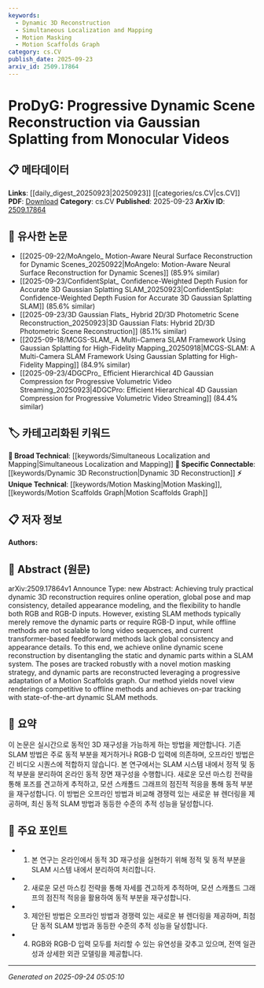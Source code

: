```yaml
---
keywords:
  - Dynamic 3D Reconstruction
  - Simultaneous Localization and Mapping
  - Motion Masking
  - Motion Scaffolds Graph
category: cs.CV
publish_date: 2025-09-23
arxiv_id: 2509.17864
---
```


<!-- KEYWORD_LINKING_METADATA:
{
  "processed_timestamp": "2025-09-24T05:05:10.193026",
  "vocabulary_version": "1.0",
  "selected_keywords": [
    "Dynamic 3D Reconstruction",
    "Simultaneous Localization and Mapping",
    "Motion Masking",
    "Motion Scaffolds Graph"
  ],
  "rejected_keywords": [],
  "similarity_scores": {
    "Dynamic 3D Reconstruction": 0.78,
    "Simultaneous Localization and Mapping": 0.75,
    "Motion Masking": 0.72,
    "Motion Scaffolds Graph": 0.74
  },
  "extraction_method": "AI_prompt_based",
  "budget_applied": true,
  "candidates_json": {
    "candidates": [
      {
        "surface": "dynamic 3D reconstruction",
        "canonical": "Dynamic 3D Reconstruction",
        "aliases": [
          "3D Scene Reconstruction",
          "Dynamic Scene Reconstruction"
        ],
        "category": "specific_connectable",
        "rationale": "This term is crucial for linking research on reconstructing dynamic environments in 3D, which is a key area in computer vision.",
        "novelty_score": 0.58,
        "connectivity_score": 0.85,
        "specificity_score": 0.8,
        "link_intent_score": 0.78
      },
      {
        "surface": "SLAM system",
        "canonical": "Simultaneous Localization and Mapping",
        "aliases": [
          "SLAM"
        ],
        "category": "broad_technical",
        "rationale": "SLAM is a foundational concept in robotics and computer vision, providing strong connectivity to related works.",
        "novelty_score": 0.4,
        "connectivity_score": 0.9,
        "specificity_score": 0.7,
        "link_intent_score": 0.75
      },
      {
        "surface": "motion masking strategy",
        "canonical": "Motion Masking",
        "aliases": [
          "Motion Masking Strategy"
        ],
        "category": "unique_technical",
        "rationale": "This novel strategy is specific to the paper's approach, offering a unique link to innovations in motion tracking.",
        "novelty_score": 0.65,
        "connectivity_score": 0.6,
        "specificity_score": 0.85,
        "link_intent_score": 0.72
      },
      {
        "surface": "Motion Scaffolds graph",
        "canonical": "Motion Scaffolds Graph",
        "aliases": [
          "Motion Graph"
        ],
        "category": "unique_technical",
        "rationale": "Introduces a new concept for dynamic part reconstruction, enhancing specificity and novelty in the field.",
        "novelty_score": 0.7,
        "connectivity_score": 0.65,
        "specificity_score": 0.88,
        "link_intent_score": 0.74
      }
    ],
    "ban_list_suggestions": [
      "online operation",
      "detailed appearance modeling"
    ]
  },
  "decisions": [
    {
      "candidate_surface": "dynamic 3D reconstruction",
      "resolved_canonical": "Dynamic 3D Reconstruction",
      "decision": "linked",
      "scores": {
        "novelty": 0.58,
        "connectivity": 0.85,
        "specificity": 0.8,
        "link_intent": 0.78
      }
    },
    {
      "candidate_surface": "SLAM system",
      "resolved_canonical": "Simultaneous Localization and Mapping",
      "decision": "linked",
      "scores": {
        "novelty": 0.4,
        "connectivity": 0.9,
        "specificity": 0.7,
        "link_intent": 0.75
      }
    },
    {
      "candidate_surface": "motion masking strategy",
      "resolved_canonical": "Motion Masking",
      "decision": "linked",
      "scores": {
        "novelty": 0.65,
        "connectivity": 0.6,
        "specificity": 0.85,
        "link_intent": 0.72
      }
    },
    {
      "candidate_surface": "Motion Scaffolds graph",
      "resolved_canonical": "Motion Scaffolds Graph",
      "decision": "linked",
      "scores": {
        "novelty": 0.7,
        "connectivity": 0.65,
        "specificity": 0.88,
        "link_intent": 0.74
      }
    }
  ]
}
-->

# ProDyG: Progressive Dynamic Scene Reconstruction via Gaussian Splatting from Monocular Videos

## 📋 메타데이터

**Links**: [[daily_digest_20250923|20250923]] [[categories/cs.CV|cs.CV]]
**PDF**: [Download](https://arxiv.org/pdf/2509.17864.pdf)
**Category**: cs.CV
**Published**: 2025-09-23
**ArXiv ID**: [2509.17864](https://arxiv.org/abs/2509.17864)

## 🔗 유사한 논문
- [[2025-09-22/MoAngelo_ Motion-Aware Neural Surface Reconstruction for Dynamic Scenes_20250922|MoAngelo: Motion-Aware Neural Surface Reconstruction for Dynamic Scenes]] (85.9% similar)
- [[2025-09-23/ConfidentSplat_ Confidence-Weighted Depth Fusion for Accurate 3D Gaussian Splatting SLAM_20250923|ConfidentSplat: Confidence-Weighted Depth Fusion for Accurate 3D Gaussian Splatting SLAM]] (85.6% similar)
- [[2025-09-23/3D Gaussian Flats_ Hybrid 2D/3D Photometric Scene Reconstruction_20250923|3D Gaussian Flats: Hybrid 2D/3D Photometric Scene Reconstruction]] (85.1% similar)
- [[2025-09-18/MCGS-SLAM_ A Multi-Camera SLAM Framework Using Gaussian Splatting for High-Fidelity Mapping_20250918|MCGS-SLAM: A Multi-Camera SLAM Framework Using Gaussian Splatting for High-Fidelity Mapping]] (84.9% similar)
- [[2025-09-23/4DGCPro_ Efficient Hierarchical 4D Gaussian Compression for Progressive Volumetric Video Streaming_20250923|4DGCPro: Efficient Hierarchical 4D Gaussian Compression for Progressive Volumetric Video Streaming]] (84.4% similar)

## 🏷️ 카테고리화된 키워드
**🧠 Broad Technical**: [[keywords/Simultaneous Localization and Mapping|Simultaneous Localization and Mapping]]
**🔗 Specific Connectable**: [[keywords/Dynamic 3D Reconstruction|Dynamic 3D Reconstruction]]
**⚡ Unique Technical**: [[keywords/Motion Masking|Motion Masking]], [[keywords/Motion Scaffolds Graph|Motion Scaffolds Graph]]

## 📋 저자 정보

**Authors:** 

## 📄 Abstract (원문)

arXiv:2509.17864v1 Announce Type: new 
Abstract: Achieving truly practical dynamic 3D reconstruction requires online operation, global pose and map consistency, detailed appearance modeling, and the flexibility to handle both RGB and RGB-D inputs. However, existing SLAM methods typically merely remove the dynamic parts or require RGB-D input, while offline methods are not scalable to long video sequences, and current transformer-based feedforward methods lack global consistency and appearance details. To this end, we achieve online dynamic scene reconstruction by disentangling the static and dynamic parts within a SLAM system. The poses are tracked robustly with a novel motion masking strategy, and dynamic parts are reconstructed leveraging a progressive adaptation of a Motion Scaffolds graph. Our method yields novel view renderings competitive to offline methods and achieves on-par tracking with state-of-the-art dynamic SLAM methods.

## 📝 요약

이 논문은 실시간으로 동적인 3D 재구성을 가능하게 하는 방법을 제안합니다. 기존 SLAM 방법은 주로 동적 부분을 제거하거나 RGB-D 입력에 의존하며, 오프라인 방법은 긴 비디오 시퀀스에 적합하지 않습니다. 본 연구에서는 SLAM 시스템 내에서 정적 및 동적 부분을 분리하여 온라인 동적 장면 재구성을 수행합니다. 새로운 모션 마스킹 전략을 통해 포즈를 견고하게 추적하고, 모션 스캐폴드 그래프의 점진적 적응을 통해 동적 부분을 재구성합니다. 이 방법은 오프라인 방법과 비교해 경쟁력 있는 새로운 뷰 렌더링을 제공하며, 최신 동적 SLAM 방법과 동등한 수준의 추적 성능을 달성합니다.

## 🎯 주요 포인트

- 1. 본 연구는 온라인에서 동적 3D 재구성을 실현하기 위해 정적 및 동적 부분을 SLAM 시스템 내에서 분리하여 처리합니다.
- 2. 새로운 모션 마스킹 전략을 통해 자세를 견고하게 추적하며, 모션 스캐폴드 그래프의 점진적 적응을 활용하여 동적 부분을 재구성합니다.
- 3. 제안된 방법은 오프라인 방법과 경쟁력 있는 새로운 뷰 렌더링을 제공하며, 최첨단 동적 SLAM 방법과 동등한 수준의 추적 성능을 달성합니다.
- 4. RGB와 RGB-D 입력 모두를 처리할 수 있는 유연성을 갖추고 있으며, 전역 일관성과 상세한 외관 모델링을 제공합니다.


---

*Generated on 2025-09-24 05:05:10*